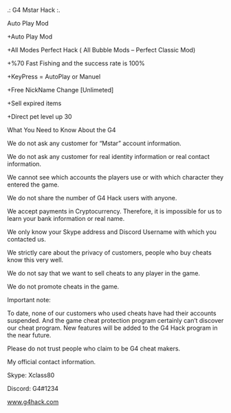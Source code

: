 
.: G4 Mstar Hack :.



Auto Play Mod

+Auto Play Mod

+All Modes Perfect Hack ( All Bubble Mods – Perfect Classic Mod)

+%70 Fast Fishing and the success rate is 100%

+KeyPress = AutoPlay or Manuel

+Free NickName Change [Unlimeted]

+Sell expired items

+Direct pet level up 30

What You Need to Know About the G4






We do not ask any customer for “Mstar” account information.

We do not ask any customer for real identity information or real contact information.

We cannot see which accounts the players use or with which character they entered the game.

We do not share the number of G4 Hack users with anyone.

We accept payments in Cryptocurrency. Therefore, it is impossible for us to learn your bank information or real name.

We only know your Skype address and Discord Username with which you contacted us.

We strictly care about the privacy of customers, people who buy cheats know this very well.

We do not say that we want to sell cheats to any player in the game.

We do not promote cheats in the game.

Important note:

To date, none of our customers who used cheats have had their accounts suspended. And the game cheat protection program certainly can’t discover our cheat program.
New features will be added to the G4 Hack program in the near future.

Please do not trust people who claim to be G4 cheat makers.



My official contact information.

Skype: Xclass80

Discord: G4#1234

www.g4hack.com
